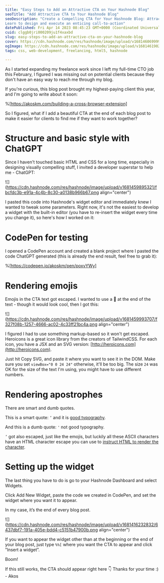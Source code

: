 ```yaml
---
title: "Easy Steps to Add an Attractive CTA on Your Hashnode Blog"
seoTitle: "Add Attractive CTA to Your Hashnode Blog"
seoDescription: "Create a Compelling CTA for Your Hashnode Blog: Attract Clients & Increase Engagement
Learn to design and execute an enticing call-to-action"
datePublished: Fri Apr 14 2023 08:45:23 GMT+0000 (Coordinated Universal Time)
cuid: clggb0jri000209ju1f4xaxbd
slug: easy-steps-to-add-an-attractive-cta-on-your-hashnode-blog
cover: https://cdn.hashnode.com/res/hashnode/image/upload/v1681460699993/2ea392e6-c248-4d8a-b768-ee517c49bf90.png
ogImage: https://cdn.hashnode.com/res/hashnode/image/upload/v1681461902640/57ffb68a-1a63-48b7-b88c-ccc133e3fab0.png
tags: css, web-development, freelancing, html5, hashnode

---
```


As I started expanding my freelance work since I left my full-time CTO job this February, I figured I was missing out on potential clients because they don't have an easy way to reach me through my blog.

If you're curious, this blog post brought my highest-paying client this year, and I'm going to write about it soon:

%[https://akoskm.com/building-a-cross-browser-extension] 

So I figured, what if I add a beautiful CTA at the end of each blog post to make it easier for clients to find me if they want to work together?

# Structure and basic style with ChatGPT

Since I haven't touched basic HTML and CSS for a long time, especially in designing visually compelling stuff, I invited a developer superstar to help me - ChatGPT:

![](https://cdn.hashnode.com/res/hashnode/image/upload/v1681459895321/fbcfdc3b-e91a-4c4b-8c30-a0138b966b67.png align="center")

I pasted this code into Hashnode's widget editor and immediately knew I wanted to tweak some parameters. Right now, it's not the easiest to develop a widget with the built-in editor (you have to re-insert the widget every time you change it), so here's how I worked on it:

# CodePen for testing

I opened a CodePen account and created a blank project where I pasted the code ChatGPT generated (this is already the end result, feel free to grab it):

%[https://codepen.io/akoskm/pen/poxvYWy] 

# Rendering emojis

Emojis in the CTA text got escaped. I wanted to use a 🚀 at the end of the text - though it would look cool, then I got this:

![](https://cdn.hashnode.com/res/hashnode/image/upload/v1681459993707/f327f08b-1257-4666-ac02-4c33ff21bc4a.png align="center")

I figured I had to use something markup-based so it won't get escaped. Heroicons is a great icon library from the creators of TailwindCSS. For each icon, you have a JSX and an SVG version: [http://heroicons.com](http://heroicons.com).

Just hit Copy SVG, and paste it where you want to see it in the DOM. Make sure you set `viewBox="0 0 24 24"` otherwise, it'll be too big. The size `24` was OK for the size of the text I'm using, you might have to use different numbers.

# Rendering apostrophes

There are smart and dumb quotes.

This is a smart quote: `’` and it is [good typography](http://smartquotesforsmartpeople.com).

And this is a dumb quote: `'` not good typography.

`’` got also escaped, just like the emojis, but luckily all these ASCII characters have an HTML character escape you can use to [instruct HTML to render the character](https://stackoverflow.com/questions/419718/html-code-for-an-apostrophe).

# Setting up the widget

The last thing you have to do is go to your Hashnode Dashboard and select Widgets.

Click Add New Widget, paste the code we created in CodePen, and set the widget where you want it to appear.

In my case, it’s the end of every blog post.

![](https://cdn.hashnode.com/res/hashnode/image/upload/v1681416232832/6437dbf7-191a-405e-bdd4-c5151b47900b.png align="center")

If you want to appear the widget other than at the beginning or the end of your blog post, just type `%%[` where you want the CTA to appear and click ”Insert a widget”.

Boom!

If this still works, the CTA should appear right here 👇 Thanks for your time :) - Akos